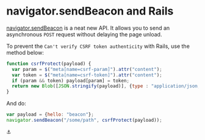 # navigator.sendBeacon and Rails

[navigator.sendBeacon](https://developer.mozilla.org/en-US/docs/Web/API/Navigator/sendBeacon) is a neat new API. It allows you to send an asynchronous `POST` request without delaying the page unload.

To prevent the `Can't verify CSRF token authenticity` with Rails, use the method below:

```javascript
function csrfProtect(payload) {
  var param = $("meta[name=csrf-param]").attr("content");
  var token = $("meta[name=csrf-token]").attr("content");
  if (param && token) payload[param] = token;
  return new Blob([JSON.stringify(payload)], {type : "application/json; charset=utf-8"});
}
```

And do:

```javascript
var payload = {hello: "beacon"};
navigator.sendBeacon("/some/path", csrfProtect(payload));
```

:anchor:
